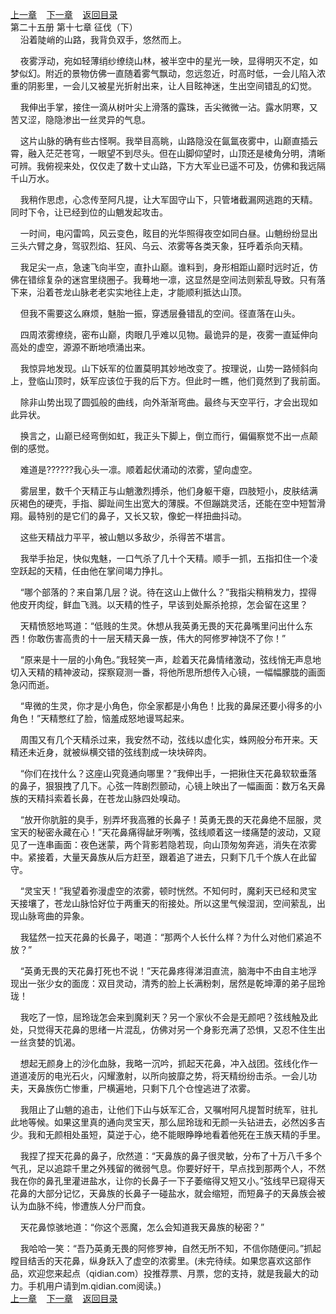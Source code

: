 
[上一章](https://github.com/xiaominghe2014/spider_book/blob/master/book/知北游/第382章.md)&nbsp;&nbsp;&nbsp;&nbsp;[下一章](https://github.com/xiaominghe2014/spider_book/blob/master/book/知北游/第384章.md)&nbsp;&nbsp;&nbsp;&nbsp;[返回目录](https://github.com/xiaominghe2014/spider_book/blob/master/book/知北游/README.md)
<br /> 第二十五册 第十七章 征伐（下）<br />
        沿着陡峭的山路，我背负双手，悠然而上。

    夜雾浮动，宛如轻薄绡纱缭绕山林，被半空中的星光一映，显得明灭不定，如梦似幻。附近的景物仿佛一直随着雾气飘动，忽远忽近，时高时低，一会儿陷入浓重的阴影里，一会儿又被星光折射出来，让人目眩神迷，生出空间错乱的幻觉。

    我伸出手掌，接住一滴从树叶尖上滑落的露珠，舌尖微微一沾。露水阴寒，又苦又涩，隐隐渗出一丝灵异的气息。

    这片山脉的确有些古怪啊。我举目高眺，山路隐没在氤氲夜雾中，山巅直插云霄，融入茫茫苍穹，一眼望不到尽头。但在山脚仰望时，山顶还是棱角分明，清晰可辨。我俯视来处，仅仅走了数十丈山路，下方大军业已遥不可及，仿佛和我远隔千山万水。

    我稍作思虑，心念传至阿凡提，让大军固守山下，只管堵截漏网逃跑的天精。同时下令，让已经到位的山魈发起攻击。

    一时间，电闪雷鸣，风云变色，眩目的光华照得夜空如同白昼。山魈纷纷显出三头六臂之身，驾驭烈焰、狂风、乌云、浓雾等各类天象，狂呼着杀向天精。

    我足尖一点，急速飞向半空，直扑山巅。谁料到，身形相距山巅时远时近，仿佛在错综复杂的迷宫里绕圈子。我蓦地一凛，这显然是空间法则萦乱导致。只有落下来，沿着苍龙山脉老老实实地往上走，才能顺利抵达山顶。

    但我不需要这么麻烦，魅胎一振，穿透层叠错乱的空间。径直落在山头。

    四周浓雾缭绕，密布山巅，肉眼几乎难以见物。最诡异的是，夜雾一直延伸向高处的虚空，源源不断地喷涌出来。

    我惊异地发现。山下妖军的位置莫明其妙地改变了。按理说，山势一路倾斜向上，登临山顶时，妖军应该位于我的后下方。但此时一瞧，他们竟然到了我前面。

    除非山势出现了圆弧般的曲线，向外渐渐弯曲。最终与天空平行，才会出现如此异状。

    换言之，山巅已经弯倒如虹，我正头下脚上，倒立而行，偏偏察觉不出一点颠倒的感觉。

    难道是??????我心头一凛。顺着起伏涌动的浓雾，望向虚空。

    雾层里，数千个天精正与山魈激烈搏杀，他们身躯干瘪，四肢短小，皮肤结满灰褐色的硬壳，手指、脚趾间生出宽大的薄膜。不但蹦跳灵活，还能在空中短暂滑翔。最特别的是它们的鼻子，又长又软，像蛇一样扭曲抖动。

    这些天精战力平平，被山魈以多敌少，杀得苦不堪言。

    我举手抬足，快似鬼魅，一口气杀了几十个天精。顺手一抓，五指扣住一个凌空跃起的天精，任由他在掌间竭力挣扎。

    “哪个部落的？来自第几层？说。待在这山上做什么？”我指尖稍稍发力，捏得他皮开肉绽，鲜血飞溅。以天精的性子，早该到处厮杀抢掠，怎会留在这里？

    天精愤怒地骂道：“低贱的生灵。休想从我英勇无畏的天花鼻嘴里问出什么东西！你敢伤害高贵的十一层天精天鼻一族，伟大的阿修罗神饶不了你！”

    “原来是十一层的小角色。”我轻笑一声，趁着天花鼻情绪激动，弦线悄无声息地切入天精的精神波动，探察窥测一番，将他所思所想传入心镜，一幅幅朦胧的画面急闪而逝。

    “卑微的生灵，你才是小角色，你全家都是小角色！比我的鼻屎还要小得多的小角色！”天精憋红了脸，恼羞成怒地谩骂起来。

    周围又有几个天精杀过来，我安然不动，弦线以虚化实，蛛网般分布开来。天精还未近身，就被纵横交错的弦线割成一块块碎肉。

    “你们在找什么？这座山究竟通向哪里？”我伸出手，一把揪住天花鼻软软垂落的鼻子，狠狠拽了几下。心弦一阵剧烈颤动，心镜上映出了一幅画面：数万名天鼻族的天精抖索着长鼻，在苍龙山脉四处嗅动。

    “放开你肮脏的臭手，别弄坏我高雅的长鼻子！英勇无畏的天花鼻绝不屈服，灵宝天的秘密永藏在心！”天花鼻痛得龇牙咧嘴，弦线顺着这一缕痛楚的波动，又窥见了一连串画面：夜色迷蒙，两个背影若隐若现，向山顶匆匆奔逃，消失在浓雾中。紧接着，大量天鼻族从后方赶至，跟着追了进去，只剩下几千个族人在此留守。

    “灵宝天！”我望着弥漫虚空的浓雾，顿时恍然。不知何时，魔刹天已经和灵宝天接壤了，苍龙山脉恰好位于两重天的衔接处。所以这里气候湿润，空间萦乱，出现山脉弯曲的异象。

    我猛然一拉天花鼻的长鼻子，喝道：“那两个人长什么样？为什么对他们紧追不放？”

    “英勇无畏的天花鼻打死也不说！”天花鼻疼得涕泪直流，脑海中不由自主地浮现出一张少女的面庞：双目灵动，清秀的脸上长满粉刺，居然是乾坤潭的弟子屈玲珑！

    我吃了一惊，屈玲珑怎会来到魔刹天？另一个家伙不会是无颜吧？弦线触及此处，只觉得天花鼻的思绪一片混乱，仿佛对另一个身影充满了恐惧，又忍不住生出一丝贪婪的饥渴。

    想起无颜身上的沙化血脉，我略一沉吟，抓起天花鼻，冲入战团。弦线化作一道道凌厉的电光石火，闪耀激射，以所向披靡之势，将天精纷纷击杀。一会儿功夫，天鼻族伤亡惨重，尸横遍地，只剩下几个仓惶逃进了浓雾。

    我阻止了山魈的追击，让他们下山与妖军汇合，又嘱咐阿凡提暂时统军，驻扎此地等候。如果这里真的通向灵宝天，那么屈玲珑和无颜一头钻进去，必然凶多吉少。我和无颜相处虽短，莫逆于心，绝不能眼睁睁地看着他死在王族天精的手里。

    我捏了捏天花鼻的鼻子，欣然道：“天鼻族的鼻子很灵敏，分布了十万八千多个气孔，足以追踪千里之外残留的微弱气息。你要好好干，早点找到那两个人，不然我在你的鼻孔里灌进盐水，让你的长鼻子一下子萎缩得又短又小。”弦线早已窥得天花鼻的大部分记忆，天鼻族的长鼻子一碰盐水，就会缩短，而短鼻子的天鼻族会被认为血脉不纯，惨遭族人分尸而食。

    天花鼻惊骇地道：“你这个恶魔，怎么会知道我天鼻族的秘密？”

    我哈哈一笑：“吾乃英勇无畏的阿修罗神，自然无所不知，不信你随便问。”抓起瞠目结舌的天花鼻，纵身跃入了虚空的浓雾里。(未完待续。如果您喜欢这部作品，欢迎您来起点（qidian.com）投推荐票、月票，您的支持，就是我最大的动力。手机用户请到m.qidian.com阅读。)
  <br />
[上一章](https://github.com/xiaominghe2014/spider_book/blob/master/book/知北游/第382章.md)&nbsp;&nbsp;&nbsp;&nbsp;[下一章](https://github.com/xiaominghe2014/spider_book/blob/master/book/知北游/第384章.md)&nbsp;&nbsp;&nbsp;&nbsp;[返回目录](https://github.com/xiaominghe2014/spider_book/blob/master/book/知北游/README.md)
